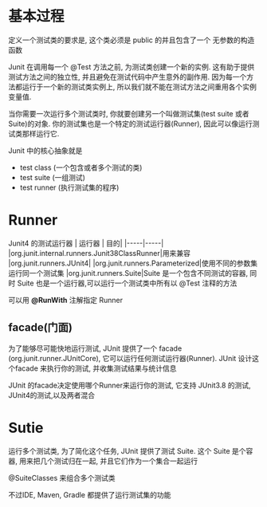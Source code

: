 # 基本过程 
定义一个测试类的要求是, 这个类必须是 public 的并且包含了一个 无参数的构造函数

Junit 在调用每一个 @Test 方法之前, 为测试类创建一个新的实例.
这有助于提供测试方法之间的独立性, 并且避免在测试代码中产生意外的副作用.
因为每一个方法都运行于一个新的测试类实例上, 所以我们就不能在测试方法之间重用各个实例变量值.

当你需要一次运行多个测试类时, 你就要创建另一个叫做测试集(test suite 或者 Suite)的对象.
你的测试集也是一个特定的测试运行器(Runner), 因此可以像运行测试类那样运行它.

Junit 中的核心抽象就是
* test class (一个包含或者多个测试的类)
* test suite (一组测试)
* test runner (执行测试集的程序)

# Runner
Junit4 的测试运行器
| 运行器 | 目的|
|-----|-----|
|org.junit.internal.runners.Junit38ClassRunner|用来兼容
|org.junit.runners.JUnit4|
|org.junit.runners.Parameterized|使用不同的参数集运行同一个测试集
|org.junit.runners.Suite|Suite 是一个包含不同测试的容器, 同时 Suite 也是一个运行器,可以运行一个测试类中所有以 @Test 注释的方法

可以用 **@RunWith** 注解指定 Runner 

## facade(门面)
为了能够尽可能快地运行测试, JUnit 提供了一个 facade (org.junit.runner.JUnitCore),
它可以运行任何测试运行器(Runner).
JUnit 设计这个facade 来执行你的测试, 并收集测试结果与统计信息

JUnit 的facade决定使用哪个Runner来运行你的测试, 它支持 JUnit3.8 的测试, JUnit4的测试,以及两者混合


# Sutie
运行多个测试类, 为了简化这个任务, JUnit 提供了测试 Suite. 
这个 Suite 是个容器, 用来把几个测试归在一起, 并且它们作为一个集合一起运行

@SuiteClasses 来组合多个测试类

不过IDE, Maven, Gradle 都提供了运行测试集的功能
